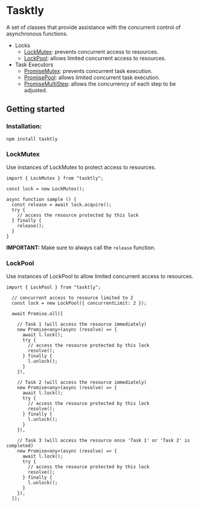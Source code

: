# Tasktly
A set of classes that provide assistance with the concurrent control of asynchronous functions.
- Locks
  - [LockMutex](#LockMutex): prevents concurrent access to resources.
  - [LockPool](#LockPool): allows limited concurrent access to resources.
- Task Executors
  - [PromiseMutex](#PromiseMutex): prevents concurrent task execution.
  - [PromisePool](#PromisePool): allows limited concurrent task execution.
  - [PromiseMultiStep](#PromiseMultiStep): allows the concurrency of each step to be adjusted.

## Getting started
### Installation:
```
npm install tasktly
```

### LockMutex
Use instances of LockMutex to protect access to resources.
```
import { LockMutex } from "tasktly";

const lock = new LockMutex();

async function sample () {
  const release = await lock.acquire();
  try {
    // access the resource protected by this lock
  } finally {
    release();
  }
}
```
**IMPORTANT:** Make sure to always call the `release` function.
### LockPool
Use instances of LockPool to allow limited concurrent access to resources.

```
import { LockPool } from "tasktly";

  // concurrent access to resource limited to 2
  const lock = new LockPool({ concurrentLimit: 2 }); 

  await Promise.all([
    
    // Task 1 (will access the resource immediately)
    new Promise<any>(async (resolve) => {
      await l.lock();
      try {
        // access the resource protected by this lock
        resolve();
      } finally {
        l.unlock();
      }
    }),

    // Task 2 (will access the resource immediately)
    new Promise<any>(async (resolve) => {
      await l.lock();
      try {
        // access the resource protected by this lock
        resolve();
      } finally {
        l.unlock();
      }
    }),

    // Task 3 (will access the resource once 'Task 1' or 'Task 2' is completed)
    new Promise<any>(async (resolve) => {
      await l.lock();
      try {
        // access the resource protected by this lock
        resolve();
      } finally {
        l.unlock();
      }
    }),
  ]);
```
